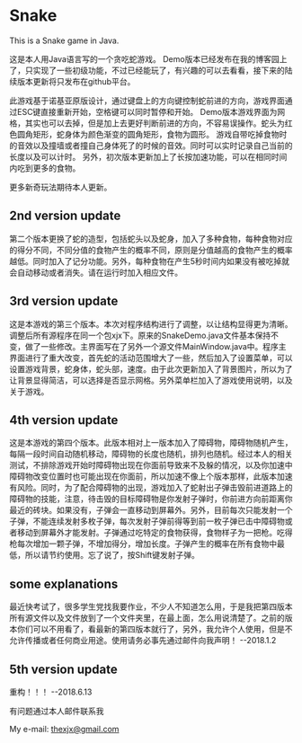 # Snake
This is a Snake game in Java.

这是本人用Java语言写的一个贪吃蛇游戏。
Demo版本已经发布在我的博客园上了，只实现了一些初级功能，不过已经能玩了，有兴趣的可以去看看，接下来的陆续版本更新将只发布在github平台。

此游戏基于诺基亚原版设计，通过键盘上的方向键控制蛇前进的方向，游戏界面通过ESC键直接重新开始，空格键可以同时暂停和开始。
Demo版本游戏界面为网格，其实也可以去掉，但是加上去更好判断前进的方向，不容易误操作。蛇头为红色圆角矩形，蛇身体为颜色渐变的圆角矩形，食物为圆形。
游戏自带吃掉食物时的音效以及撞墙或者撞自己身体死了的时候的音效。同时可以实时记录自己当前的长度以及可以计时。
另外，初次版本更新加上了长按加速功能，可以在相同时间内吃到更多的食物。

更多新奇玩法期待本人更新。


## 2nd version update


第二个版本更换了蛇的造型，包括蛇头以及蛇身，加入了多种食物，每种食物对应的得分不同，不同分值的食物产生的概率不同，原则是分值越高的食物产生的概率越低。同时加入了记分功能。另外，每种食物在产生5秒时间内如果没有被吃掉就会自动移动或者消失。请在运行时加入相应文件。


## 3rd version update


这是本游戏的第三个版本。本次对程序结构进行了调整，以让结构显得更为清晰。调整后所有源程序在同一个包xjx下。原来的SnakeDemo.java文件基本保持不变，做了一些修改。主界面写在了另外一个源文件MainWindow.java中。程序主界面进行了重大改变，首先蛇的活动范围增大了一些，然后加入了设置菜单，可以设置游戏背景，蛇身体，蛇头部，速度。由于此次更新加入了背景图片，所以为了让背景显得简洁，可以选择是否显示网格。另外菜单栏加入了游戏使用说明，以及关于游戏。


## 4th version update


这是本游戏的第四个版本。此版本相对上一版本加入了障碍物，障碍物随机产生，每隔一段时间自动随机移动，障碍物的长度也随机，排列也随机。经过本人的相关测试，不排除游戏开始时障碍物出现在你面前导致来不及躲的情况，以及你加速中障碍物改变位置时也可能出现在你面前，所以加速不像上个版本那样，此版本加速有风险。同时，为了配合障碍物的出现，游戏加入了蛇射出子弹击毁前进道路上的障碍物的技能，注意，待击毁的目标障碍物是你发射子弹时，你前进方向前距离你最近的砖块。如果没有，子弹会一直移动到屏幕外。另外，目前每次只能发射一个子弹，不能连续发射多枚子弹，每次发射子弹前得等到前一枚子弹已击中障碍物或者移动到屏幕外才能发射。子弹通过吃特定的食物获得，食物样子为一把枪。吃得枪每次增加一颗子弹，不增加得分，增加长度。子弹产生的概率在所有食物中最低，所以请节约使用。忘了说了，按Shift键发射子弹。


## some explanations
最近快考试了，很多学生党找我要作业，不少人不知道怎么用，于是我把第四版本所有源文件以及文件放到了一个文件夹里，在最上面，怎么用说清楚了。之前的版本你们可以不用看了，看最新的第四版本就行了，另外，我允许个人使用，但是不允许传播或者任何商业用途。使用请务必事先通过邮件向我声明！
--2018.1.2


## 5th version update


重构！！！
--2018.6.13



有问题通过本人邮件联系我

My e-mail: thexjx@gmail.com


